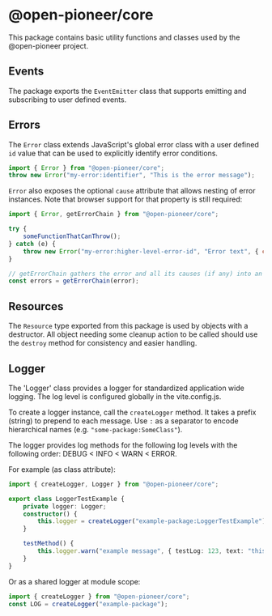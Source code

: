 # @open-pioneer/core

This package contains basic utility functions and classes used by the @open-pioneer project.

## Events

The package exports the `EventEmitter` class that supports emitting and subscribing to user defined events.

## Errors

The `Error` class extends JavaScript's global error class with a user defined `id` value that
can be used to explicitly identify error conditions.

```js
import { Error } from "@open-pioneer/core";
throw new Error("my-error:identifier", "This is the error message");
```

`Error` also exposes the optional `cause` attribute that allows nesting of error instances.
Note that browser support for that property is still required:

```js
import { Error, getErrorChain } from "@open-pioneer/core";

try {
    someFunctionThatCanThrow();
} catch (e) {
    throw new Error("my-error:higher-level-error-id", "Error text", { cause: e });
}

// getErrorChain gathers the error and all its causes (if any) into an array:
const errors = getErrorChain(error);
```

## Resources

The `Resource` type exported from this package is used by objects with a destructor.
All object needing some cleanup action to be called should use the `destroy` method for consistency and easier handling.

## Logger

The 'Logger' class provides a logger for standardized application wide logging.
The log level is configured globally in the vite.config.js.

To create a logger instance, call the `createLogger` method.
It takes a prefix (string) to prepend to each message.
Use `:` as a separator to encode hierarchical names (e.g. `"some-package:SomeClass"`).

The logger provides log methods for the following log levels with the following order: DEBUG < INFO < WARN < ERROR.

For example (as class attribute):

```ts
import { createLogger, Logger } from "@open-pioneer/core";

export class LoggerTestExample {
    private logger: Logger;
    constructor() {
        this.logger = createLogger("example-package:LoggerTestExample");
    }

    testMethod() {
        this.logger.warn("example message", { testLog: 123, text: "this is a text" });
    }
}
```

Or as a shared logger at module scope:

```ts
import { createLogger } from "@open-pioneer/core";
const LOG = createLogger("example-package");
```
